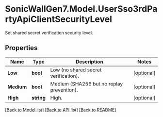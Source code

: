 # SonicWallGen7.Model.UserSso3rdPartyApiClientSecurityLevel
Set shared secret verification security level.

## Properties

Name | Type | Description | Notes
------------ | ------------- | ------------- | -------------
**Low** | **bool** | Low (no shared secret verification). | [optional] 
**Medium** | **bool** | Medium (SHA256 but no replay prevention). | [optional] 
**High** | **string** | High. | [optional] 

[[Back to Model list]](../README.md#documentation-for-models) [[Back to API list]](../README.md#documentation-for-api-endpoints) [[Back to README]](../README.md)

